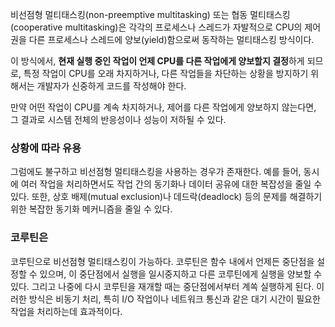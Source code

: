 비선점형 멀티태스킹(non-preemptive multitasking) 또는 협동 멀티태스킹(cooperative multitasking)은 각각의 프로세스나 스레드가 자발적으로 CPU의 제어권을 다른 프로세스나
스레드에 양보(yield)함으로써 동작하는 멀티태스킹 방식이다.

이 방식에서, **현재 실행 중인 작업이 언제 CPU를 다른 작업에게 양보할지 결정**하게 되므로, 특정 작업이 CPU를 오래 차지하거나, 다른 작업들을 차단하는 상황을 방지하기 위해서는 개발자가 신중하게 코드를
작성해야 한다.

만약 어떤 작업이 CPU를 계속 차지하거나, 제어를 다른 작업에게 양보하지 않는다면, 그 결과로 시스템 전체의 반응성이나 성능이 저하될 수 있다.

### 상황에 따라 유용

그럼에도 불구하고 비선점형 멀티태스킹을 사용하는 경우가 존재한다. 예를 들어, 동시에 여러 작업을 처리하면서도 작업 간의 동기화나 데이터 공유에 대한 복잡성을 줄일 수 있다. 또한, 상호 배제(mutual
exclusion)나 데드락(deadlock) 등의 문제를 해결하기 위한 복잡한 동기화 메커니즘을 줄일 수 있다.

### 코루틴은

코루틴으로 비선점형 멀티태스킹이 가능하다. 코루틴은 함수 내에서 언제든 중단점을 설정할 수 있으며, 이 중단점에서 실행을 일시중지하고 다른 코루틴에게 실행을 양보할 수 있다. 그리고 나중에 다시 코루틴을 재개할 때는
중단점에서부터 계쏙 실행하게 된다. 이러한 방식은 비동기 처리, 특히 I/O 작업이나 네트워크 통신과 같은 대기 시간이 필요한 작업을 처리하는데 효과적이다.
